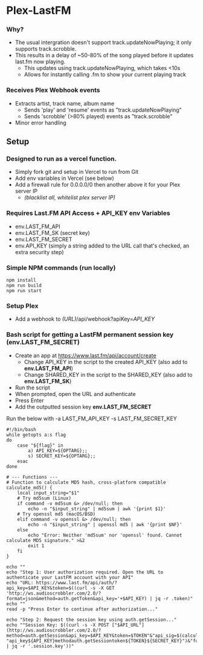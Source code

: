 # Plex-LastFM
### Why?
- The usual intergration doesn't support track.updateNowPlaying; it only supports track.scrobble.
- This results in a delay of ~50-80% of the song played before it updates last.fm now playing.
  - This updates using track.updateNowPlaying, which takes <10s
  - Allows for instantly calling .fm to show your current playing track
 
### Receives Plex Webhook events
- Extracts artist, track name, album name
  - Sends 'play' and 'resume' events as "track.updateNowPlaying"
  - Sends 'scrobble' (>80% played) events as "track.scrobble"
- Minor error handling

## Setup
### Designed to run as a vercel function. 
- Simply fork git and setup in Vercel to run from Git
- Add env variables in Vercel (see below)
- Add a firewall rule for 0.0.0.0/0 then another above it for your Plex server IP 
  - *(blacklist all, whitelist plex server IP)*

### Requires Last.FM API Access + API_KEY env Variables
- env.LAST_FM_API
- env.LAST_FM_SK (secret key)
- env.LAST_FM_SECRET
- env.API_KEY (simply a string added to the URL call that's checked, an extra security step)

### Simple NPM commands (run locally)
```
npm install
npm run build
npm run start
```

### Setup Plex
- Add a webhook to *(URL)*/api/webhook?apiKey=*API_KEY*

### Bash script for getting a LastFM permanent session key (env.LAST_FM_SECRET)
- Create an app at https://www.last.fm/api/account/create
  - Change API_KEY in the script to the created API_KEY (also add to **env.LAST_FM_API**)
  - Change SHARED_KEY in the script to the SHARED_KEY (also add to **env.LAST_FM_SK**)
- Run the script
- When prompted, open the URL and authenticate
- Press Enter
- Add the outputted session key **env.LAST_FM_SECRET**

Run the below with -a LAST_FM_API_KEY -s LAST_FM_SECRET_KEY
```
#!/bin/bash
while getopts a:s flag
do
    case "${flag}" in
        a) API_KEY=${OPTARG};;
        s) SECRET_KEY=${OPTARG};;
    esac
done

# --- Functions ---
# Function to calculate MD5 hash, cross-platform compatible
calculate_md5() {
    local input_string="$1"
    # Try md5sum (Linux)
    if command -v md5sum &> /dev/null; then
        echo -n "$input_string" | md5sum | awk '{print $1}'
    # Try openssl md5 (macOS/BSD)
    elif command -v openssl &> /dev/null; then
        echo -n "$input_string" | openssl md5 | awk '{print $NF}'
    else
        echo "Error: Neither 'md5sum' nor 'openssl' found. Cannot calculate MD5 signature." >&2
        exit 1
    fi
}

echo ""
echo "Step 1: User authorization required. Open the URL to authenticate your LastFM account with your API"
echo "URL: https://www.last.fm/api/auth/?api_key=$API_KEY&token=$((curl -s -X GET 'http://ws.audioscrobbler.com/2.0/?format=json&method=auth.getToken&api_key='+$API_KEY) | jq -r .token)"
echo ""
read -p "Press Enter to continue after authorization..."

echo "Step 2: Request the session key using auth.getSession..."
echo ""Session Key: $((curl -s -X POST ["$API_URL"](http://ws.audioscrobbler.com/2.0/?method=auth.getSession&api_key=$API_KEY&token=$TOKEN"&"api_sig=$(calculate_md5 "api_key${API_KEY}methodauth.getSessiontoken${TOKEN}${SECRET_KEY}")&"format=json") | jq -r '.session.key'))"
```
